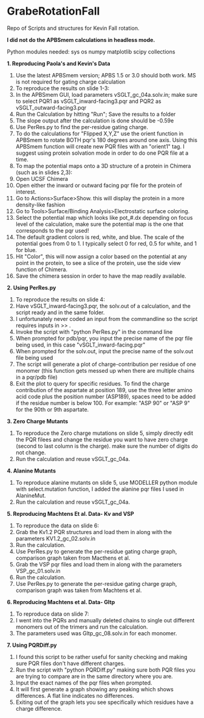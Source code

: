 # GrabeRotationFall
Repo of Scripts and structures for Kevin Fall rotation.



**I did not do the APBSmem calculations in headless mode.**

Python modules needed:
sys
os
numpy
matplotlib
scipy
collections


**1. Reproducing Paola's and Kevin's Data**
1. Use the latest APBSmem version; APBS 1.5 or 3.0 should both work. MS is not required for gating charge calculation
2. To reproduce the results on slide 1-3:
3. In the APBSmem GUI, load parameters vSGLT_gc_04a.solv.in; make sure to select PQR1 as vSGLT_inward-facing3.pqr and PQR2 as vSGLT_outward-facing3.pqr
7. Run the Calculation by hitting "Run"; Save the results to a folder
8. The slope output after the calculation is done should be -0.59e
9. Use PerRes.py to find the per-residue gating charge.
10. To do the calculations for "Flipped X,Y,Z" use the orient function in APBSmem to rotate BOTH pqr's 180 degrees around one axis. Using this APBSmem function will create new PQR files with an "orient1" tag. I suggest using protein solvation mode in order to do one PQR file at a time.
11. To map the potential maps onto a 3D structure of a protein in Chimera (such as in slides 2,3):
12. Open UCSF Chimera
13. Open either the inward or outward facing pqr file for the protein of interest.
14. Go to Actions>Surface>Show. this will display the protein in a more density-like fashion
15. Go to Tools>Surface/Binding Analysis>Electrostatic surface coloring.
16. Select the potential map which looks like pot_#.dx depending on focus level of the calculation, make sure the potential map is the one that corresponds to the pqr used!
17. The default gradient colors is red, white, and blue. The scale of the potential goes from 0 to 1. I typically select 0 for red, 0.5 for white, and 1 for blue.
18. Hit "Color", this will now assign a color based on the potential at any point in the protein, to see a slice of the protein, use the side view function of Chimera.
19. Save the chimera session in order to have the map readily available.

**2. Using PerRes.py**
1. To reproduce the results on slide 4:
2. Have vSGLT_inward-facing3.pqr, the solv.out of a calculation, and the script ready and in the same folder.
3. I unfortunately never coded an input from the commandline so the script requires inputs in >> .
4. Invoke the script with "python PerRes.py" in the command line
5. When prompted for pdb/pqr, you input the precise name of the pqr file being used, in this case "vSGLT_inward-facing.pqr"
6. When prompted for the solv.out, input the precise name of the solv.out file being used
7. The script will generate a plot of charge-contribution per residue of one monomer (this function gets messed up when there are multiple chains in a pqr/pdb file)
8. Exit the plot to query for specific residues. To find the charge contribution of the aspartate at position 189, use the three letter amino acid code plus the position number (ASP189), spaces need to be added if the residue number is below 100. For example: "ASP 90" or "ASP  9" for the 90th or 9th aspartate.

**3. Zero Charge Mutants**
1. To reproduce the Zero charge mutations on slide 5, simply directly edit the PQR filees and change the residue you want to have zero charge (second to last column is the charge). make sure the number of digits do not change.
2. Run the calculation and reuse vSGLT_gc_04a.

**4. Alanine Mutants**
1. To reproduce alanine mutants on slide 5, use MODELLER python module with select.mutation function, I added the alanine pqr files I used in AlanineMut.
2. Run the calculation and reuse vSGLT_gc_04a.

**5. Reproducing Machtens Et al. Data- Kv and VSP**
1. To reproduce the data on slide 6:
2. Grab the Kv1.2 PQR structures and load them in along with the parameters KV1.2_gc_02.solv.in
3. Run the calculation.
4. Use PerRes.py to generate the per-residue gating charge graph, comparison graph taken from Macthens et al.
5. Grab the VSP pqr files and load them in along with the parameters VSP_gc_01.solv.in
6. Run the calculation.
7. Use PerRes.py to generate the per-residue gating charge graph, comparison graph was taken from Machtens et al.

**6. Reproducing Machtens et al. Data- Gltp**
1. To reproduce  data on slide 7:
2. I went into the PQRs and manually deleted chains to single out different monomers out of the trimers and run the calculation.
3. The parameters used was Gltp_gc_08.solv.in for each monomer.

**7. Using PQRDiff.py**
1. I found this script to be rather useful for sanity checking and making sure PQR files don't have different charges.
2. Run the script with "python PQRDiff.py" making sure both PQR files you are trying to compare are in the same directory where you are.
3. Input the exact names of the pqr files when prompted.
4. It will first generate a graph showing any peaking which shows differences. A flat line indicates no differences.
5. Exiting out of the graph lets you see specifically which residues have a charge difference.
